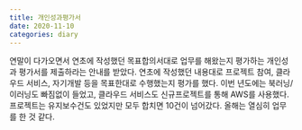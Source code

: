 ```yaml
---
title: 개인성과평가서
date: 2020-11-10
categories: diary
---
```

연말이 다가오면서 연초에 작성했던 목표합의서대로 업무를 해왔는지 평가하는 개인성과 평가서를 제출하라는 안내를 받았다.
연초에 작성했던 내용대로 프로젝트 참여, 클라우드 서비스, 자기개발 등을 목표한대로 수행했는지 평가를 했다.
이번 년도에는 북러닝/이러닝도 빠짐없이 들었고, 클라우드 서비스도 신규프로젝트를 통해 AWS를 사용했다.
프로젝트는 유지보수건도 있었지만 모두 합치면 10건이 넘어갔다.
올해는 열심히 업무를 한 것 같다.
